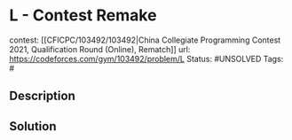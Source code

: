 # L - Contest Remake

contest: [[CFICPC/103492/103492|China Collegiate Programming Contest 2021, Qualification Round (Online), Rematch]]
url: https://codeforces.com/gym/103492/problem/L
Status: #UNSOLVED
Tags: #

## Description

## Solution

